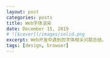```yaml
---
layout: post
categories: posts
title: Web字体渲染
date: December 15, 2019
# ![$cover](/images/solid.png
excerpt: Web开发中遇到的字体相关问题总结。
tags: [design, browser]
---
```


